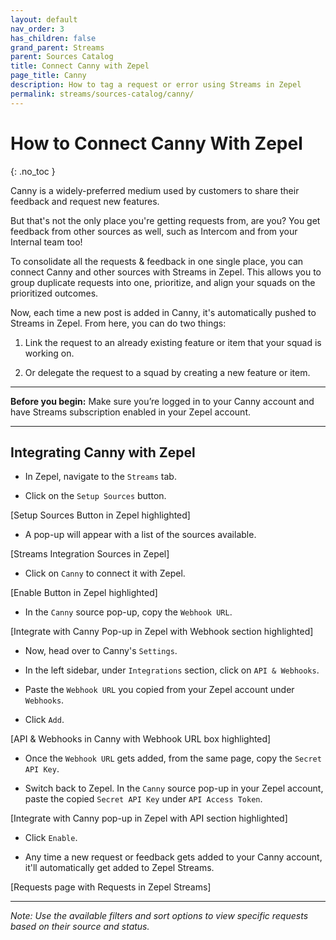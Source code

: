 ```yaml
---
layout: default
nav_order: 3
has_children: false
grand_parent: Streams
parent: Sources Catalog
title: Connect Canny with Zepel
page_title: Canny
description: How to tag a request or error using Streams in Zepel
permalink: streams/sources-catalog/canny/
---
```


# How to Connect Canny With Zepel
{: .no_toc }

Canny is a widely-preferred medium used by customers to share their feedback and request new features. 

But that's not the only place you're getting requests from, are you? You get feedback from other sources as well, such as Intercom and from your Internal team too!

To consolidate all the requests & feedback in one single place, you can connect Canny and other sources with Streams in Zepel. This allows you to group duplicate requests into one, prioritize, and align your squads on the prioritized outcomes.

Now, each time a new post is added in Canny, it's automatically pushed to Streams in Zepel. From here, you can do two things:

1. Link the request to an already existing feature or item that your squad is working on.

2. Or delegate the request to a squad by creating a new feature or item.  

---

**Before you begin:** Make sure you’re logged in to your Canny account and have Streams subscription enabled in your Zepel account.

---

## Integrating Canny with Zepel

- In Zepel, navigate to the `Streams` tab. 

- Click on the `Setup Sources` button. 

[Setup Sources Button in Zepel highlighted]

- A pop-up will appear with a list of the sources available. 

[Streams Integration Sources in Zepel] 

- Click on `Canny` to connect it with Zepel.

[Enable Button in Zepel highlighted]

- In the `Canny` source pop-up, copy the `Webhook URL`. 

[Integrate with Canny Pop-up in Zepel with Webhook section highlighted] 

- Now, head over to Canny's `Settings`.  

- In the left sidebar, under `Integrations` section, click on `API & Webhooks`.

- Paste the `Webhook URL` you copied from your Zepel account under `Webhooks`.

- Click `Add`. 

[API & Webhooks in Canny with Webhook URL box highlighted]

- Once the `Webhook URL` gets added, from the same page, copy the `Secret API Key`. 

- Switch back to Zepel. In the `Canny` source pop-up in your Zepel account, paste the copied `Secret API Key` under `API Access Token`.

[Integrate with Canny pop-up in Zepel with API section highlighted] 

- Click `Enable`.

- Any time a new request or feedback gets added to your Canny account, it'll automatically get added to Zepel Streams. 

[Requests page with Requests in Zepel Streams] 

---

*Note: Use the available filters and sort options to view specific requests based on their source and status.*